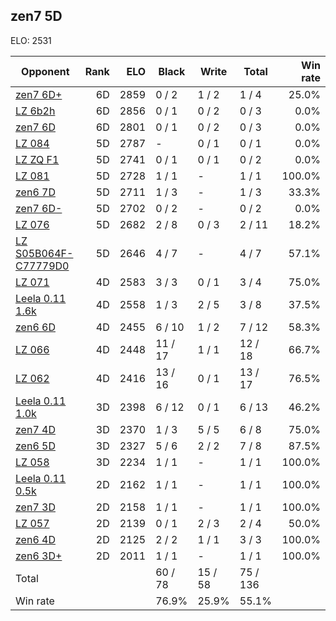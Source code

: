 ## zen7 5D ##

ELO: 2531

Opponent | Rank | ELO | Black | Write | Total | Win rate
---------|-----:|----:|-------|-------|-------|-------:
[zen7 6D+](zen7%206D+.md) | 6D | 2859 | 0 / 2 | 1 / 2 | 1 / 4 | 25.0%
[LZ 6b2h](LZ%206b2h.md) | 6D | 2856 | 0 / 1 | 0 / 2 | 0 / 3 | 0.0%
[zen7 6D](zen7%206D.md) | 6D | 2801 | 0 / 1 | 0 / 2 | 0 / 3 | 0.0%
[LZ 084](LZ%20084.md) | 5D | 2787 | - | 0 / 1 | 0 / 1 | 0.0%
[LZ ZQ F1](LZ%20ZQ%20F1.md) | 5D | 2741 | 0 / 1 | 0 / 1 | 0 / 2 | 0.0%
[LZ 081](LZ%20081.md) | 5D | 2728 | 1 / 1 | - | 1 / 1 | 100.0%
[zen6 7D](zen6%207D.md) | 5D | 2711 | 1 / 3 | - | 1 / 3 | 33.3%
[zen7 6D-](zen7%206D-.md) | 5D | 2702 | 0 / 2 | - | 0 / 2 | 0.0%
[LZ 076](LZ%20076.md) | 5D | 2682 | 2 / 8 | 0 / 3 | 2 / 11 | 18.2%
[LZ S05B064F-C77779D0](LZ%20S05B064F-C77779D0.md) | 5D | 2646 | 4 / 7 | - | 4 / 7 | 57.1%
[LZ 071](LZ%20071.md) | 4D | 2583 | 3 / 3 | 0 / 1 | 3 / 4 | 75.0%
[Leela 0.11 1.6k](Leela%200.11%201.6k.md) | 4D | 2558 | 1 / 3 | 2 / 5 | 3 / 8 | 37.5%
[zen6 6D](zen6%206D.md) | 4D | 2455 | 6 / 10 | 1 / 2 | 7 / 12 | 58.3%
[LZ 066](LZ%20066.md) | 4D | 2448 | 11 / 17 | 1 / 1 | 12 / 18 | 66.7%
[LZ 062](LZ%20062.md) | 4D | 2416 | 13 / 16 | 0 / 1 | 13 / 17 | 76.5%
[Leela 0.11 1.0k](Leela%200.11%201.0k.md) | 3D | 2398 | 6 / 12 | 0 / 1 | 6 / 13 | 46.2%
[zen7 4D](zen7%204D.md) | 3D | 2370 | 1 / 3 | 5 / 5 | 6 / 8 | 75.0%
[zen6 5D](zen6%205D.md) | 3D | 2327 | 5 / 6 | 2 / 2 | 7 / 8 | 87.5%
[LZ 058](LZ%20058.md) | 3D | 2234 | 1 / 1 | - | 1 / 1 | 100.0%
[Leela 0.11 0.5k](Leela%200.11%200.5k.md) | 2D | 2162 | 1 / 1 | - | 1 / 1 | 100.0%
[zen7 3D](zen7%203D.md) | 2D | 2158 | 1 / 1 | - | 1 / 1 | 100.0%
[LZ 057](LZ%20057.md) | 2D | 2139 | 0 / 1 | 2 / 3 | 2 / 4 | 50.0%
[zen6 4D](zen6%204D.md) | 2D | 2125 | 2 / 2 | 1 / 1 | 3 / 3 | 100.0%
[zen6 3D+](zen6%203D+.md) | 2D | 2011 | 1 / 1 | - | 1 / 1 | 100.0%
Total | | | 60 / 78 | 15 / 58 | 75 / 136 | 
Win rate| | | 76.9% | 25.9% | 55.1% | 
